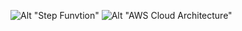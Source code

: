 ![Alt "Step Funvtion"](https://github.com/ak-699/visual-insight-generator/blob/source/stepfunctions_graph.png)
![Alt "AWS Cloud Architecture"]("www.google.com")
